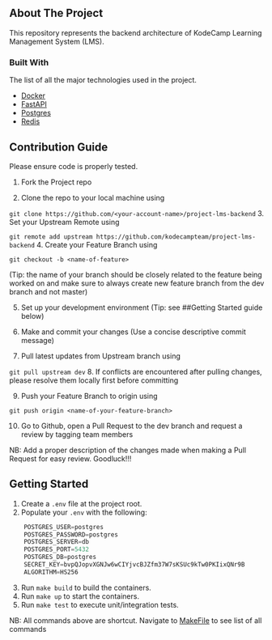 
<!-- ABOUT THE PROJECT -->
## About The Project

This repository represents the backend architecture of KodeCamp Learning Management System (LMS).



### Built With <a name = "built-with"></a>
The list of all the major technologies used in the project.
- [Docker](https://www.docker.com/)
- [FastAPI](https://fastapi.tiangolo.com)
- [Postgres](https://www.postgresql.org/)
- [Redis](https://redis.io/)



<!-- CONTRIBUTING -->
## Contribution Guide

Please ensure code is properly tested.

1. Fork the Project repo

2. Clone the repo to your local machine using 

`git clone https://github.com/<your-account-name>/project-lms-backend`
3. Set your Upstream Remote using 

`git remote add upstream https://github.com/kodecampteam/project-lms-backend`
4. Create your Feature Branch using 

`git checkout -b <name-of-feature>`

(Tip: the name of your branch should be closely related to the feature being worked on and make sure to always create new feature branch from the dev branch and not master)

5. Set up your development environment (Tip: see ##Getting Started guide below)

6. Make and commit your changes (Use a concise descriptive commit message)

7. Pull latest updates from Upstream branch using 

`git pull upstream dev`
8. If conflicts are encountered after pulling changes, please resolve them locally first before committing

9. Push your Feature Branch to origin using 

`git push origin <name-of-your-feature-branch>`

10. Go to Github, open a Pull Request to the dev branch and request a review by tagging team members 


NB: Add a proper description of the changes made when making a Pull Request for easy review. Goodluck!!!



## Getting Started
1. Create a `.env` file at the project root.
2. Populate your `.env` with the following:

```python
    POSTGRES_USER=postgres
    POSTGRES_PASSWORD=postgres
    POSTGRES_SERVER=db
    POSTGRES_PORT=5432
    POSTGRES_DB=postgres
    SECRET_KEY=bvpQJopvXGNJw6wCIYjvcBJZfm37W7sKSUc9kTw0PKIixQNr9B
    ALGORITHM=HS256
```
3. Run `make build` to build the containers.
4. Run `make up` to start the containers.
5. Run `make test` to execute unit/integration tests.

NB: All commands above are shortcut. Navigate to [MakeFile](./MakeFile) to see list of all commands
